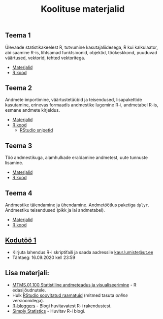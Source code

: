 ﻿---
layout: page
title: Koolituse materjalid
---


## Teema 1


Ülevaade statistikakeelest R, tutvumine kasutajaliidesega, R kui kalkulaator, abi saamine R-is, lihtsamad funktsioonid, objektid, töökeskkond, puuduvad väärtused, vektorid, tehted vektoritega. 
 
* [Materjalid](teema1)
* [R kood](https://github.com/Rkursus/tykliinikum/raw/master/_teema1/teema1_kood.R)


## Teema 2


Andmete importimine, väärtustetüübid ja teisendused, lisapakettide kasutamine, erinevas formaadis andmestike lugemine R-i, andmetabel R-is, esmane andmete kirjeldus.

* [Materjalid](teema2)
* [R kood](https://github.com/Rkursus/tykliinikum/raw/master/_teema2/teema2_kood.R)
	* [RStudio snipetid](https://github.com/Rkursus/tykliinikum/raw/master/RStudio_snippetid.txt)


## Teema 3


Töö andmestikuga, alamhulkade eraldamine andmetest, uute tunnuste lisamine. 

* [Materjalid](teema3)
* [R kood](https://github.com/Rkursus/tykliinikum/raw/master/_teema3/teema3_kood.R)


## Teema 4


Andmestike täiendamine ja ühendamine. Andmetöötlus paketiga `dplyr`. Andmestiku teisendused (pikk ja lai andmetabel).

* [Materjalid](teema4)
* [R kood](https://github.com/Rkursus/tykliinikum/raw/master/_teema4/teema4_kood.R)

## [Kodutöö 1](kodutoo1)

* Kirjuta lahendus R-i skriptifaili ja saada aadressile kaur.lumiste@ut.ee
* Tähtaeg: 16.09.2020 kell 23:59



		
## Lisa materjali:

* [MTMS.01.100 Statistiline andmeteadus ja visualiseerimine](https://andmeteadus.github.io/2019/) - R edasijõudnutele.
* Hulk [RStudio soovitatud raamatuid](https://rstudio.com/resources/books/) (mitmed tasuta _online_ versioonidega).
* [R-bloggers](https://www.r-bloggers.com/) - Blogi huvitavatest R-i rakendustest.
* [Simply Statistics](https://simplystatistics.org/) - Huvitav R-i blogi.

